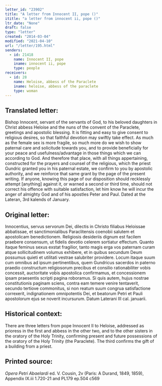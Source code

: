 ```yaml
---
letter_id: "23902"
title: "A letter from Innocent II, pope ()"
ititle: "a letter from innocent ii, pope ()"
ltr_date: "None"
draft: false
type: "letter"
created: "2014-03-04"
modified: "2021-04-10"
url: "/letter/195.html"
senders:
  - id: 21418
    name: Innocent II, pope
    iname: innocent ii, pope
    type: people
receivers:
  - id: 28
    name: Heloise, abbess of the Paraclete
    iname: heloise, abbess of the paraclete
    type: woman
---
```

<h2> Translated letter:</h2>Bishop Innocent, servant of the servants of God, to his beloved daughters in Christ abbess Heloise and the nuns of the convent of the Paraclete, greetings and apostolic blessing.
It is fitting and easy to give consent to religious desires, so that faithful devotion may swiftly take effect.  As much as the female sex is more fragile, so much more do we wish to show paternal care and solicitude towards you, and to provide beneficially for your peace and usefulness/advantage in those things which we can according to God.  And therefore that place, with all things appertaining, constructed for the prayers and counsel of the religious, which the priest Gundric granted you in his paternal estate, we confirm to you by apostolic authority, and we reinforce that same grant by the page of the present writing.  If anyone, knowing this page of our disposition should recklessly attempt [anything] against it, or warned a second or third time, should not correct his offence with suitable satisfaction, let him know he will incur the anger of almighty God and of his apostles Peter and Paul.
Dated at the Lateran, 3rd kalends of January.
<h2 class="mt-4"> Original letter:</h2>Innocentius, servus servorum Dei, dilectis in Christo filiabus Heloissae abbatissae, et sanctimonialibus Paraclitensis coenobii salutem et apostolicam benedictionem. Religiosis desideriis dignum est facilem praebere consensum, ut fidelis devotio celerem sortiatur effectum. Quanto itaque feminus sexus exstat fragilior, tanto magis erga vos paternam curam atque sollicitudinem volumus exhibere, et in quibus secundum Deum possumus quieti et utilitati vestrae salubriter providere. Locum itaque suum cum omnibus ad ipsum pertinentibus, quem Gundricus sacerdos in paterno praedio constructum religiosorum precibus et consilio rationabiliter vobis concessit, auctoritate vobis apostolica confirmamus, et concessionem ipsam praesentis scripti pagina roboramus. Si quis autem, hujus nostrae constitutionis paginam sciens, contra eam temere venire tentaverit, secundo tertiove commonitus, si non reatum suum congrua satisfactione correxerit, indignationem omnipotentis Dei, et beatorum Petri et Pauli apostolorum ejus se noverit incursurum. Datum Laterani III cal. januarii.
<h2 class="mt-4"> Historical context:</h2>There are three letters from pope Innocent II to Heloise, addressed as prioress in the first and abbess in the other two, and to the other sisters in the oratory of the Holy Trinity, confirming present and future possessions of the oratory of the Holy Trinity (the Paraclete).  The third confirms the gift of a building from a priest.
<h2 class="mt-4"> Printed source:</h2><p><em>Opera Petri Abaelardi</em> ed. V. Cousin, 2v (Paris: A Durand, 1849, 1859), Appendix IX.iii 1.720-21 and PL179 ep.504 c569</p>